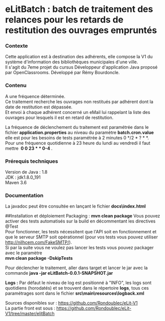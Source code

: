 # eLitBatch : batch de traitement des relances pour les retards de restitution des ouvrages empruntés

### Contexte  
Cette application est à destination des adhérents, elle compose la V1 du système d'information des bibliothèques municipales d'une ville.  
Il s'agit du 7eme projet du cursus Développeur d'application Java proposé par OpenClassrooms.
Développé par Rémy Bourdoncle. 

### Contenu
A une fréquence déterminée.  
Ce traitement recherche les ouvrages non restitués par adhérent dont la date de restitution est dépassée.  
Et envoi à chaque adhérent concerné un eMail lui rappelant la liste des ouvrages pour lesquels il est en retard de restitution.  

La fréquence de déclenchement du traitement est paramétrée dans le fichier **application.properties** au niveau du paramètre **batch.cron.value** elle est pour les besoins de tests paramétrée à 2 minutes 0 */2 * ? * *.  
Pour une fréquence quotidienne à 23 heure du lundi au vendredi il faut mettre  **&nbsp;0 0 23 * * 0-4&nbsp;**.

### Prérequis techniques  
Version de Java : 1.8  
JDK : jdk1.8.0_191  
Maven 3.6  

### Documentation
La javadoc peut être consultée en lançant le fichier **docs\index.html**  

##Installation et déploiement
Packaging : **mvn clean package**
Vous pouvez activer des tests automatisés sur la build en décommentant les directives @Test   
Pour fonctionner, les tests nécessitent que l'API soit en fonctionnement et que le serveur SMTP soit opérationnel (pour vos tests vous pouvez utiliser http://nilhcem.com/FakeSMTP/).  
Si par la suite vous ne voulez pas lancer les tests vous pouvez packager avec le paramètre  
**mvn clean package -DskipTests**  

Pour déclencher le traitement, aller dans target et lancer le jar avec la commande
**java -jar eLitBatch-0.0.1-SNAPSHOT.jar**

**Logs :** Par défaut le niveau de log est positionné à "INFO", les logs sont quotidiens (horodatés) et se trouvent dans le répertoire  **logs**, tous ces paramétrages sont dans le fichier **src\main\resources\logback.xml**

Sources disponibles sur : https://github.com/Rondoublec/eLit-V1  
La partie front est sous : https://github.com/Rondoublec/eLit-V1/tree/master/elitBatch

